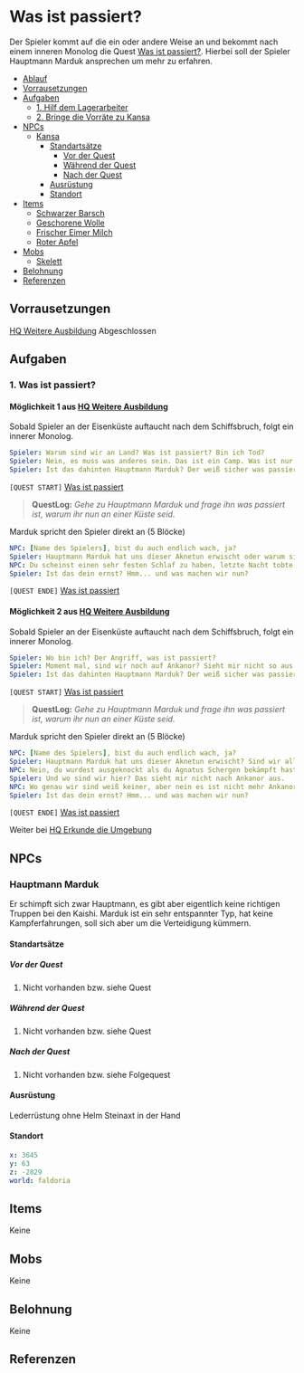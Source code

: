 # Was ist passiert?

Der Spieler kommt auf die ein oder andere Weise an und bekommt nach einem inneren Monolog die Quest [Was ist passiert?](#1.-was-ist-passiert?). Hierbei soll der Spieler Hauptmann Marduk ansprechen um mehr zu erfahren.

* [Ablauf](#ablauf)
* [Vorrausetzungen](#vorrausetzungen)
* [Aufgaben](#aufgaben)
    * [1. Hilf dem Lagerarbeiter](#1-hilf-dem-lagerarbeiter)
    * [2. Bringe die Vorräte zu Kansa](#2-bringe-die-vorräte-zu-kansa)
* [NPCs](#npcs)
    * [Kansa](#kansa)
        * [Standartsätze](#standartsätze)
            * [Vor der Quest](#vor-der-quest)
            * [Während der Quest](#während-der-quest)
            * [Nach der Quest](#nach-der-quest)
        * [Ausrüstung](#ausrüstung)
        * [Standort](#standort)
* [Items](#items)
    * [Schwarzer Barsch](#schwarzer-barsch)
    * [Geschorene Wolle](#geschorene-wolle)
    * [Frischer Eimer Milch](#frischer-eimer-milch)
    * [Roter Apfel](#roter-apfel)
* [Mobs](#mobs)
    * [Skelett](#skelett)
* [Belohnung](#belohnung)
* [Referenzen](#referenzen)

## Vorrausetzungen

[HQ Weitere Ausbildung](../../ankanor/hauptquest/5-weitere-ausbildung/README.md) Abgeschlossen

## Aufgaben

### 1. Was ist passiert?

#### Möglichkeit 1 aus [HQ Weitere Ausbildung](../../ankanor/hauptquest/5-weitere-ausbildung/README.md)

Sobald Spieler an der Eisenküste auftaucht nach dem Schiffsbruch, folgt ein innerer Monolog.

```yml
Spieler: Warum sind wir an Land? Was ist passiert? Bin ich Tod?
Spieler: Nein, es muss was anderes sein. Das ist ein Camp. Was ist nur auf dem Meer passiert? Eben lag ich noch in meiner Koje und nun bin ich hier irgendwo an Land.
Spieler: Ist das dahinten Hauptmann Marduk? Der weiß sicher was passiert ist.
```

`[QUEST START]` [Was ist passiert](#1.-was-ist-passiert?)
> **QuestLog:** *Gehe zu Hauptmann Marduk und frage ihn was passiert ist, warum ihr nun an einer Küste seid.*

Marduk spricht den Spieler direkt an (5 Blöcke)

```yml
NPC: [Name des Spielers], bist du auch endlich wach, ja?
Spieler: Hauptmann Marduk hat uns dieser Aknetun erwischt oder warum sind wir plötzlich an einer Küste?
NPC: Du scheinst einen sehr festen Schlaf zu haben, letzte Nacht tobte ein übler Sturm der das Schiff zerstörte und uns hier angespült. Wir hatten dich einfach aus dem Schiffwrack geholt und dachten du wärst Ohnmächtig.
Spieler: Ist das dein ernst? Hmm... und was machen wir nun?
```

`[QUEST ENDE]` [Was ist passiert](#1.-was-ist-passiert?)

#### Möglichkeit 2 aus [HQ Weitere Ausbildung](../../ankanor/hauptquest/5-weitere-ausbildung/README.md)

Sobald Spieler an der Eisenküste auftaucht nach dem Schiffsbruch, folgt ein innerer Monolog.

```yml
Spieler: Wo bin ich? Der Angriff, was ist passiert?
Spieler: Moment mal, sind wir noch auf Ankanor? Sieht mir nicht so aus.
Spieler: Ist das dahinten Hauptmann Marduk? Der weiß sicher was passiert ist.
```

`[QUEST START]` [Was ist passiert](#1.-was-ist-passiert?)
> **QuestLog:** *Gehe zu Hauptmann Marduk und frage ihn was passiert ist, warum ihr nun an einer Küste seid.*

Marduk spricht den Spieler direkt an (5 Blöcke)

```yml
NPC: [Name des Spielers], bist du auch endlich wach, ja?
Spieler: Hauptmann Marduk hat uns dieser Aknetun erwischt? Sind wir alle Tod?
NPC: Nein, du wurdest ausgeknockt als du Agnatus Schergen bekämpft hast, man hat dich dann zum Schiff gebracht. Dort wurdest du versorgt.
Spieler: Und wo sind wir hier? Das sieht mir nicht nach Ankanor aus.
NPC: Wo genau wir sind weiß keiner, aber nein es ist nicht mehr Ankanor. Der Sturm letzte Nacht hat unser Schiff zerstört und wir wurden hier angespült.
Spieler: Ist das dein ernst? Hmm... und was machen wir nun?
```

`[QUEST ENDE]` [Was ist passiert](#1.-was-ist-passiert?)

Weiter bei [HQ Erkunde die Umgebung](../2-erkunde-die-umgebung/README.md)

## NPCs

### Hauptmann Marduk

Er schimpft sich zwar Hauptmann, es gibt aber eigentlich keine richtigen Truppen bei den Kaishi. Marduk ist ein sehr entspannter Typ, hat keine Kampferfahrungen, soll sich aber um die Verteidigung kümmern.

#### Standartsätze

##### Vor der Quest

1. Nicht vorhanden bzw. siehe Quest

##### Während der Quest

1. Nicht vorhanden bzw. siehe Quest

##### Nach der Quest

1. Nicht vorhanden bzw. siehe Folgequest

#### Ausrüstung

Lederrüstung ohne Helm
Steinaxt in der Hand

#### Standort

```yml
x: 3645
y: 63
z: -2829
world: faldoria
```

## Items

Keine

## Mobs

Keine

## Belohnung

Keine

## Referenzen

